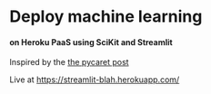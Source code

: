 # Deploy machine learning 
#### on Heroku PaaS using SciKit and Streamlit

Inspired by the [the pycaret post](https://towardsdatascience.com/build-and-deploy-machine-learning-web-app-using-pycaret-and-streamlit-28883a569104)

Live at https://streamlit-blah.herokuapp.com/
